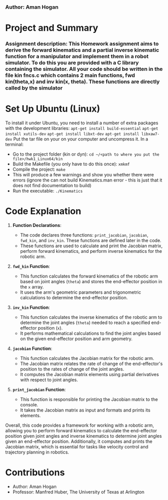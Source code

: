 
### Author: Aman Hogan 
#  Project and Summary

### Assignment description: This Homework assignment aims to derive the forward kinematics and a partial inverse kinematic function for a manipulator and implement them in a robot simulator. To do this you are provided with a C library containing the simulator. All your code should be written in the file kin fncs.c which contains 2 main functions, fwd kin(theta,x) and inv kin(x, theta). These functions are directly called by the simulator

# Set Up Ubuntu (Linux)

To install it under Ubuntu, you need to install a number of extra packages with the development libraries:
`apt-get install build-essential`
`apt-get install xutils-dev`
`apt-get install libxt-dev`
`apt-get install libxaw7-dev`
Put the tar file on your on your computer and uncompress it.
In a terminal:
- Go to the project folder (kin or dyn): `cd ~/<path to where you put the file>/hwk1_Linux64/kin`
- Build the Makefile (you only have to do this once): `xmkmf`
- Compile the project: `make`
- This will produce a few warnings and show you whether there were errors (ignore the can not build Kinematics.man error - this is just that it does not find documentation to build)
- Run the executable: `./Kinematics`
# Code Explanation

1.  **Function Declarations**:
    
    -   The code declares three functions: `print_jacobian`, `jacobian`, `fwd_kin`, and `inv_kin`. These functions are defined later in the code.
    -   These functions are used to calculate and print the Jacobian matrix, perform forward kinematics, and perform inverse kinematics for the robotic arm.
2.  **`fwd_kin` Function**:
    
    -   This function calculates the forward kinematics of the robotic arm based on joint angles (`theta`) and stores the end-effector position in the `x` array.
    -   It uses the arm's geometric parameters and trigonometric calculations to determine the end-effector position.
3.  **`inv_kin` Function**:
    
    -   This function calculates the inverse kinematics of the robotic arm to determine the joint angles (`theta`) needed to reach a specified end-effector position (`x`).
    -   It performs mathematical calculations to find the joint angles based on the given end-effector position and arm geometry.
4.  **`jacobian` Function**:
    
    -   This function calculates the Jacobian matrix for the robotic arm.
    -   The Jacobian matrix relates the rate of change of the end-effector's position to the rates of change of the joint angles.
    -   It computes the Jacobian matrix elements using partial derivatives with respect to joint angles.
5.  **`print_jacobian` Function**:
    
    -   This function is responsible for printing the Jacobian matrix to the console.
    -   It takes the Jacobian matrix as input and formats and prints its elements.

Overall, this code provides a framework for working with a robotic arm, allowing you to perform forward kinematics to calculate the end-effector position given joint angles and inverse kinematics to determine joint angles given an end-effector position. Additionally, it computes and prints the Jacobian matrix, which is essential for tasks like velocity control and trajectory planning in robotics.

# Contributions
- Author:  Aman Hogan
- Professor: Manfred Huber, The University of Texas at Arlington

